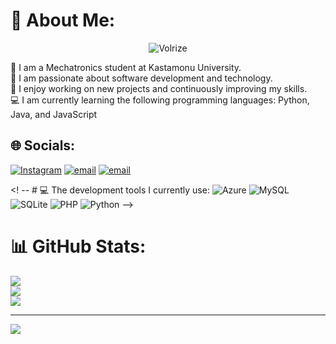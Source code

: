 # 💫 About Me:
<p align="center"> <img src="https://komarev.com/ghpvc/?username=Volrize" alt="Volrize" /> </p>
🏫 I am a Mechatronics student at Kastamonu University.<br>
🔭 I am passionate about software development and technology.<br>
💫 I enjoy working on new projects and continuously improving my skills.<br>
💻 I am currently learning the following programming languages: Python, Java, and JavaScript <br>


## 🌐 Socials:
[![Instagram](https://img.shields.io/badge/Instagram-%23E4405F.svg?logo=Instagram&logoColor=white)](https://instagram.com/k.kerem0) [![email](https://img.shields.io/badge/Email-D14836?logo=gmail&logoColor=white)](mailto:keremkabakci1519@gmail.com) [![email](https://img.shields.io/badge/Email-D14836?logo=gmail&logoColor=white)](mailto:255522005@ogr.kastamonu.edu.tr) 

<! -- # 💻 The development tools I currently use:
![Azure](https://www.vectorlogo.zone/logos/microsoft_azure/microsoft_azure-icon.svg) ![MySQL](https://img.shields.io/badge/mysql-4479A1.svg?style=for-the-badge&logo=mysql&logoColor=white) ![SQLite](https://img.shields.io/badge/sqlite-%2307405e.svg?style=for-the-badge&logo=sqlite&logoColor=white) ![PHP](https://img.shields.io/badge/php-%23777BB4.svg?style=for-the-badge&logo=php&logoColor=white) ![Python](https://img.shields.io/badge/python-3670A0?style=for-the-badge&logo=python&logoColor=ffdd54) -->
# 📊 GitHub Stats:
![](https://github-readme-stats.vercel.app/api?username=Volrize&theme=dark&hide_border=false&include_all_commits=false&count_private=false)<br/>
![](https://nirzak-streak-stats.vercel.app/?user=Volrize&theme=dark&hide_border=false)<br/>
![](https://github-readme-stats.vercel.app/api/top-langs/?username=Volrize&theme=dark&hide_border=false&include_all_commits=false&count_private=false&layout=compact)

---
[![](https://visitcount.itsvg.in/api?id=Volrize&icon=0&color=0)](https://visitcount.itsvg.in)
